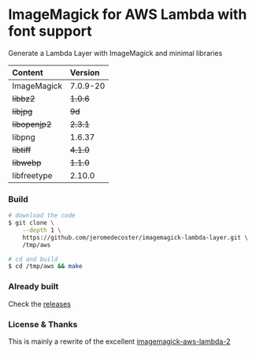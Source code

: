 # ImageMagick for AWS Lambda **with font support**

Generate a Lambda Layer with ImageMagick and minimal libraries

| Content | Version |
| :-- | :-- |
| ImageMagick | 7.0.9-20 |
| ~~libbz2~~ | ~~1.0.6~~ |
| ~~libjpg~~ | ~~9d~~ |
| ~~libopenjp2~~ | ~~2.3.1~~ |
| libpng | 1.6.37 |
| ~~libtiff~~ | ~~4.1.0~~ |
| ~~libwebp~~ | ~~1.1.0~~ |
| libfreetype | 2.10.0 |

### Build

```bash
# download the code
$ git clone \
    --depth 1 \
    https://github.com/jeromedecoster/imagemagick-lambda-layer.git \
    /tmp/aws

# cd and build
$ cd /tmp/aws && make
```

### Already built

Check the [releases](https://github.com/jeromedecoster/imagemagick-lambda-layer/releases)

### License & Thanks

This is mainly a rewrite of the excellent [imagemagick-aws-lambda-2](https://github.com/serverlesspub/imagemagick-aws-lambda-2)
